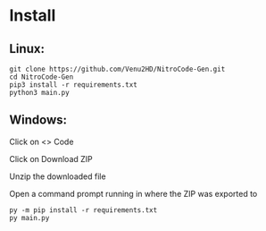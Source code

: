 # Install
Linux:
---
```
git clone https://github.com/Venu2HD/NitroCode-Gen.git
cd NitroCode-Gen
pip3 install -r requirements.txt
python3 main.py
```
Windows:
---
Click on <> Code

Click on Download ZIP

Unzip the downloaded file

Open a command prompt running in where the ZIP was exported to
```
py -m pip install -r requirements.txt
py main.py
```
